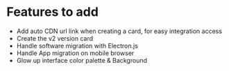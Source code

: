 # Features to add

- Add auto CDN url link when creating a card, for easy integration access
- Create the v2 version card
- Handle software migration with Electron.js
- Handle App migration on mobile browser
- Glow up interface color palette & Background
